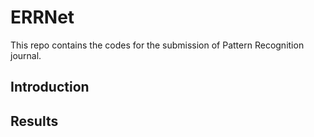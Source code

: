 # ERRNet
This repo contains the codes for the submission of Pattern Recognition journal.

## Introduction

## Results

##

